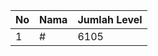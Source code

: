| No | Nama            | Jumlah Level |
|----|-----------------|--------------|
| 1  | #    |    6105        |
